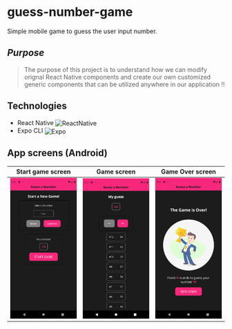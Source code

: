 # guess-number-game
Simple mobile game to guess the user input number.

## *Purpose*
> The purpose of this project is to understand how we can modify orignal React Native components and create our own customized generic components that can be utilized anywhere in our application :bangbang:

## Technologies
- React Native <img align="center" alt="ReactNative" src="https://img.shields.io/badge/-ReactNative-45b8d8?style=flat-square&logo=react&logoColor=white" />
- Expo CLI <img align="center" alt="Expo" src="https://img.shields.io/badge/-Expo-000000?style=flat-square&logo=expo&logoColor=white" />

## App screens (Android)
| Start game screen                               | Game screen                                | Game Over screen                               |
| ----------------------------------------------- | ------------------------------------------ | ---------------------------------------------- |
| <img src="assets/GameStartScreen" width="200"/> | <img src="assets/GameScreen" width="200"/> | <img src="assets/GameOverScreen" width="200"/> |

